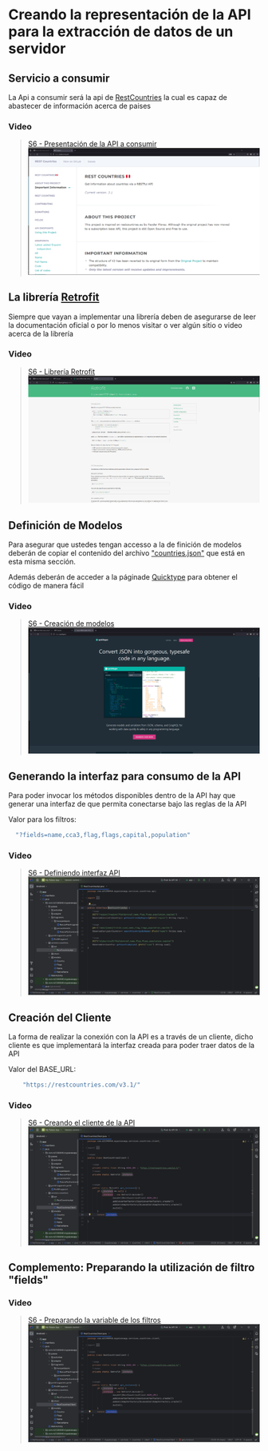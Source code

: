 # Creando la representación de la API para la extracción de datos de un servidor

## Servicio a consumir

La Api a consumir será la api de [RestCountries](https://restcountries.com/) la cual es capaz de abastecer de información acerca de paises

### Video
> [S6 - Presentación de la API a consumir](https://1drv.ms/u/s!AvB-2ztiY9QqgpUeVTKueS7SK45iDQ?e=8QF9Zs)
[![Creación de proyecto](./thumbnail1.png)](https://1drv.ms/u/s!AvB-2ztiY9QqgpUeVTKueS7SK45iDQ?e=8QF9Zs "Presentación de la API a consumir")

## La librería [Retrofit](https://square.github.io/retrofit/)

Siempre que vayan a implementar una librería deben de asegurarse de leer la documentación oficial o por lo menos visitar o ver algún sitio o video acerca de la librería

### Video
> [S6 - Librería Retrofit](https://1drv.ms/u/s!AvB-2ztiY9QqgpUfH7_gMVgB8-XJpg?e=RvVUZJ)
[![Creación de proyecto](./thumbnail3.png)](https://1drv.ms/u/s!AvB-2ztiY9QqgpUfH7_gMVgB8-XJpg?e=RvVUZJ "Librería Retrofit")

## Definición de Modelos

Para asegurar que ustedes tengan accesso a la de finición de modelos deberán de copiar el contenido del archivo ["countries.json"](./countries.json) que está en esta misma sección.

Además deberán de acceder a la páginade [Quicktype](https://quicktype.io/) para obtener el código de manera fácil

### Video
> [S6 - Creación de modelos](https://1drv.ms/u/s!AvB-2ztiY9QqgpUgrCO2Yea8yJHh3g?e=9Gj7HT)
[![Creación de proyecto](./thumbnail2.png)](https://1drv.ms/u/s!AvB-2ztiY9QqgpUgrCO2Yea8yJHh3g?e=9Gj7HT "Creación de modelos")


## Generando la interfaz para consumo de la API

Para poder invocar los métodos disponibles dentro de la API hay que generar una interfaz de que permita conectarse bajo las reglas de la API

Valor para los filtros:
```java
  "?fields=name,cca3,flag,flags,capital,population"
```

### Video
> [S6 - Definiendo interfaz API](https://1drv.ms/u/s!AvB-2ztiY9QqgpUhG19bITVhJd6xWg?e=gTEGaX)
[![Creación de proyecto](./thumbnail4.png)](https://1drv.ms/u/s!AvB-2ztiY9QqgpUhG19bITVhJd6xWg?e=gTEGaX "Definiendo interfaz API")


## Creación del Cliente

La forma de realizar la conexión con la API es a través de un cliente, dicho cliente es que implementará la interfaz creada para poder traer datos de la API

Valor del BASE_URL:
```java
    "https://restcountries.com/v3.1/"
```

### Video
> [S6 - Creando el cliente de la API](https://1drv.ms/u/s!AvB-2ztiY9QqgpUjqf9PK3Tme26GRw?e=iDZT3D)
[![Creación de proyecto](./thumbnail5.png)](https://1drv.ms/u/s!AvB-2ztiY9QqgpUjqf9PK3Tme26GRw?e=iDZT3D "Creando el cliente de la API")


## Complemento: Preparando la utilización de filtro "fields"

### Video
> [S6 - Preparando la variable de los filtros](https://1drv.ms/u/s!AvB-2ztiY9QqgpUiZwJoiOW0ZnjJAg?e=3nWTnV)
[![Creación de proyecto](./thumbnail5.png)](https://1drv.ms/u/s!AvB-2ztiY9QqgpUiZwJoiOW0ZnjJAg?e=3nWTnV "Preparando la variable de los filtros")
